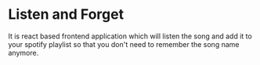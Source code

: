# Listen and Forget
It is react based frontend application which will listen the song and add it to your spotify playlist so that you don't need to remember the song name anymore. 
